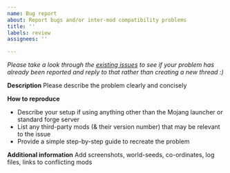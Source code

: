 ```yaml
---
name: Bug report
about: Report bugs and/or inter-mod compatibility problems
title: ''
labels: review
assignees: ''

---
```


_Please take a look through the [existing issues](https://github.com/TerraForged/TerraForged/issues) to see if your problem has already been reported and reply to that rather than creating a new thread :)_

**Description**
Please describe the problem clearly and concisely

**How to reproduce**
- Describe your setup if using anything other than the Mojang launcher or standard forge server
- List any third-party mods (& their version number) that may be relevant to the issue
- Provide a simple step-by-step guide to recreate the problem

**Additional information**
Add screenshots, world-seeds, co-ordinates, log files, links to conflicting mods

